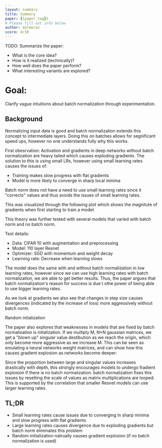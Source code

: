```yaml
---
layout: summary
title: Summary
paper: {{paper_tag}}
# Please fill out info below
author: dalmeraz
score: 4/10
---
```


TODO: Summarize the paper:
* What is the core idea?
* How is it realized (technically)?
* How well does the paper perform?
* What interesting variants are explored?

# Goal:
Clarify vague intuitions about batch normalization through experimentation.

## Background
Normalizing input data is good and batch normalization extends this concept to intermediate layers. Doing this on batches allows for segnificant speed ups, however no one understands fully why this works.

First obesrvation:
Activation and gradients in deep networks without batch normalization are heavy tailed which causes exploding gradients. The solution to this is using small LRs, however using small learning rates causes the issues of:
* Training makes slow progress with flat gradients
* Model is more likely to converge in sharp local minima

Batch norm does not have a need to use small learning rates since it "corrects" values and thus avoids the issues of small learning rates.

This was visualized through the following plot which shows the magnitute of gradients when first starting to train a model:

This theory was further tested with several models that varied with batch norm and no batch norm.

Test details:
* Data: CIFAR 10 with augmentation and preprocessing
* Model: 110 layer Resnet
* Optimizer: SGD with momentum and weight decay
* Learning rate: Decrease when learning slows



The model does the same with and without batch normalization in low learning rates, however since we can use high learning rates with batch normalization, we are able to get better results. Thus, the paper argues that batch normalization's reason for success is due t othe power of being able to use bigger learning rates.

As we look at gradients we also see that changes in step size causes divergences (indicated by the increase of loss) more aggressively without batch norm.

Random intialization

The paper also explores that weaknesses in models that are fixed by batch normalisation is intialization. If we multiply M, N*N gaussian matrices, we get a "blown up" singular value destibution as we reach the origin, which only become more aggressive as we increase M. This can be seen as emulating a neural networks weight matrices, and can show how this causes gradient explosion as networks become deeper:

Since the proportion between large and singular values increases drastically with  depth, this strongly encourages models to undergo fradient  explosion if there is no batch normalization. batch normalization fixes this issues by resetting the scale of values as matrix multiplications are  looped.  This is supported by the correlation that smaller Resnet models can use larger learning rates.


## TL;DR
* Small learning rates cause issues due to converging in sharp minima and slow progress with flat gradients
* Large learning rates causes divergence due to exploding gradients but batch norm eliminates this problem
* Random initialization natrually causes gradient explosion (if no batch normalization is used)
